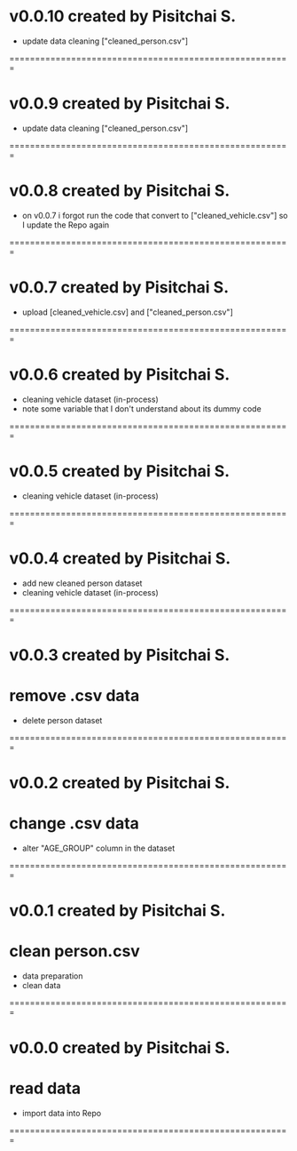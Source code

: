 # v0.0.10 created by Pisitchai S.

- update data cleaning ["cleaned_person.csv"]

=======================================================

# v0.0.9 created by Pisitchai S.

- update data cleaning ["cleaned_person.csv"]

=======================================================

# v0.0.8 created by Pisitchai S.

- on v0.0.7 i forgot run the code that convert to ["cleaned_vehicle.csv"] so I update the Repo again

=======================================================

# v0.0.7 created by Pisitchai S.

- upload [cleaned_vehicle.csv] and ["cleaned_person.csv"]

=======================================================

# v0.0.6 created by Pisitchai S.

- cleaning vehicle dataset (in-process)
- note some variable that I don't understand about its dummy code

=======================================================

# v0.0.5 created by Pisitchai S.

- cleaning vehicle dataset (in-process)

=======================================================

# v0.0.4 created by Pisitchai S.

- add new cleaned person dataset
- cleaning vehicle dataset (in-process)

=======================================================

# v0.0.3 created by Pisitchai S.

# remove .csv data

- delete person dataset

=======================================================

# v0.0.2 created by Pisitchai S.

# change .csv data

- alter "AGE_GROUP" column in the dataset

=======================================================

# v0.0.1 created by Pisitchai S.

# clean person.csv

- data preparation
- clean data

=======================================================

# v0.0.0 created by Pisitchai S.

# read data

- import data into Repo

=======================================================
